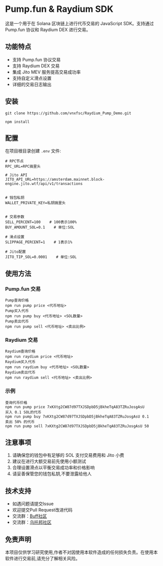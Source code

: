 # Pump.fun & Raydium SDK

这是一个用于在 Solana 区块链上进行代币交易的 JavaScript SDK。支持通过 Pump.fun 协议和 Raydium DEX 进行交易。

## 功能特点

- 支持 Pump.fun 协议交易
- 支持 Raydium DEX 交易
- 集成 Jito MEV 服务提高交易成功率
- 支持自定义滑点设置
- 详细的交易日志输出

## 安装
```
git clone https://github.com/vnxfsc/Raydium_Pump_Demo.git
```
```
npm install
```

## 配置
在项目根目录创建 `.env` 文件:
```
# RPC节点
RPC_URL=RPC搞里头

# Jito API
JITO_API_URL=https://amsterdam.mainnet.block-engine.jito.wtf/api/v1/transactions


# 钱包私钥
WALLET_PRIVATE_KEY=私钥搞里头


# 交易参数
SELL_PERCENT=100    # 100表示100%
BUY_AMOUNT_SOL=0.1    # 单位:SOL

# 滑点设置
SLIPPAGE_PERCENT=1    # 1表示1%

# Jito配置
JITO_TIP_SOL=0.0001    # 单位:SOL
```

## 使用方法
### Pump.fun 交易
```
Pump查询价格
npm run pump price <代币地址>
Pump买入代币
npm run pump buy <代币地址> <SOL数量>
Pump卖出代币
npm run pump sell <代币地址> <卖出比例>
```
### Raydium 交易
```
Raydium查询价格
npm run raydium price <代币地址>
Raydium买入代币
npm run raydium buy <代币地址> <SOL数量>
Raydium卖出代币
npm run raydium sell <代币地址> <卖出比例>
```

### 示例
```
查询代币价格
npm run pump price 7xKXtg2CW87d97TXJSDpbD5jBkheTqA83TZRuJosgAsU
买入 0.1 SOL的代币
npm run pump buy 7xKXtg2CW87d97TXJSDpbD5jBkheTqA83TZRuJosgAsU 0.1
卖出 50% 的代币
npm run pump sell 7xKXtg2CW87d97TXJSDpbD5jBkheTqA83TZRuJosgAsU 50
```

## 注意事项

1. 请确保您的钱包中有足够的 SOL 支付交易费用和 Jito 小费
2. 建议在进行大额交易前先使用小额测试
3. 合理设置滑点以平衡交易成功率和价格影响
4. 请妥善保管您的钱包私钥,不要泄露给他人

 ## 技术支持 
- 如遇问题请提交Issue
- 欢迎提交Pull Request改进代码
- 交流群：[Buff社区](https://t.me/chainbuff)
- 交流群：[乌托邦社区](https://t.me/xiaojiucaiPC)


## 免责声明

本项目仅供学习研究使用,作者不对因使用本软件造成的任何损失负责。在使用本软件进行交易前,请充分了解相关风险。

